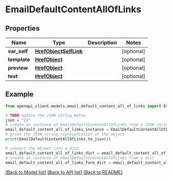 # EmailDefaultContentAllOfLinks


## Properties

Name | Type | Description | Notes
------------ | ------------- | ------------- | -------------
**var_self** | [**HrefObjectSelfLink**](HrefObjectSelfLink.md) |  | [optional] 
**template** | [**HrefObject**](HrefObject.md) |  | [optional] 
**preview** | [**HrefObject**](HrefObject.md) |  | [optional] 
**test** | [**HrefObject**](HrefObject.md) |  | [optional] 

## Example

```python
from openapi_client.models.email_default_content_all_of_links import EmailDefaultContentAllOfLinks

# TODO update the JSON string below
json = "{}"
# create an instance of EmailDefaultContentAllOfLinks from a JSON string
email_default_content_all_of_links_instance = EmailDefaultContentAllOfLinks.from_json(json)
# print the JSON string representation of the object
print(EmailDefaultContentAllOfLinks.to_json())

# convert the object into a dict
email_default_content_all_of_links_dict = email_default_content_all_of_links_instance.to_dict()
# create an instance of EmailDefaultContentAllOfLinks from a dict
email_default_content_all_of_links_form_dict = email_default_content_all_of_links.from_dict(email_default_content_all_of_links_dict)
```
[[Back to Model list]](../README.md#documentation-for-models) [[Back to API list]](../README.md#documentation-for-api-endpoints) [[Back to README]](../README.md)



